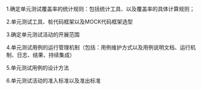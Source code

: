 
1.确定单元测试覆盖率的统计规则：包括统计工具、以及覆盖率的具体计算规则；

2.单元测试工具、桩代码框架以及MOCK代码框架选型

3.确定单元测试活动的开展范围

4.单元测试用例的运行管理机制（包括：用例维护方式以及用例说明文档、运行机制、日志、结果、持续集成）

5.单元测试用例的设计方法

6.单元测试活动的准入标准以及准出标准


